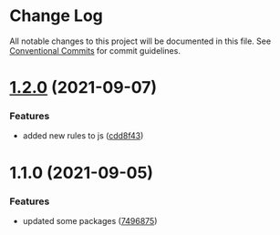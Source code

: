 # Change Log

All notable changes to this project will be documented in this file.
See [Conventional Commits](https://conventionalcommits.org) for commit guidelines.

# [1.2.0](https://github.com/Douglasblnk/eslint-config/compare/v1.1.0...v1.2.0) (2021-09-07)


### Features

* added new rules to js ([cdd8f43](https://github.com/Douglasblnk/eslint-config/commit/cdd8f43eebabbadbc31e300d14eda02db968509a))





# 1.1.0 (2021-09-05)


### Features

* updated some packages ([7496875](https://github.com/Douglasblnk/eslint-config/commit/749687568664de89cce9dcd31f60f3dba9af1040))
